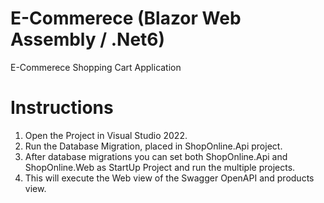 # E-Commerece (Blazor Web Assembly / .Net6)
E-Commerece Shopping Cart Application

# Instructions
1. Open the Project in Visual Studio 2022.
2. Run the Database Migration, placed in ShopOnline.Api project.
3. After database migrations you can set both ShopOnline.Api and ShopOnline.Web as StartUp Project and run the multiple projects.
4. This will execute the Web view of the Swagger OpenAPI and products view.
